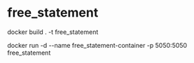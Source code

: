 # free_statement

docker build . -t free_statement

docker run -d --name free_statement-container -p 5050:5050 free_statement
